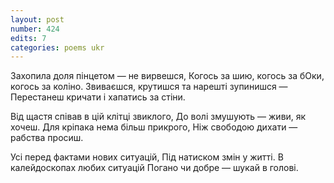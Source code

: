 ```yaml
---
layout: post
number: 424
edits: 7
categories: poems ukr
---
```


Захопила доля пінцетом — не вирвешся,
Когось за шию, когось за бОки, когось за коліно.
Звиваєшся, крутишся та нарешті зупинишся —
Перестанеш кричати і хапатись за стіни.

Від щастя співав в цій клітці звиклого,
До волі змушують — живи, як хочеш.
Для кріпака нема більш прикрого,
Ніж свободою дихати — рабства просиш.

Усі перед фактами нових ситуацій, 
Під натиском змін у житті.
В калейдоскопах любих ситуацій 
Погано чи добре — шукай в голові.
